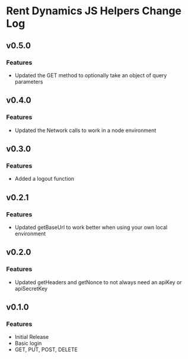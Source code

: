 # Rent Dynamics JS Helpers Change Log


## v0.5.0
### Features
 * Updated the GET method to optionally take an object of query parameters

## v0.4.0
### Features
 * Updated the Network calls to work in a node environment

## v0.3.0
### Features
 * Added a logout function

## v0.2.1
### Features
 * Updated getBaseUrl to work better when using your own local environment

## v0.2.0
### Features
 * Updated getHeaders and getNonce to not always need an apiKey or apiSecretKey

## v0.1.0
### Features
 * Initial Release
 * Basic login
 * GET, PUT, POST, DELETE
